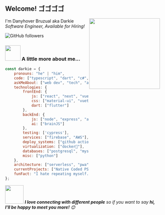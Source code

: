 <h2>Welcome! ゴゴゴゴ</h2>

<img align='right' src="https://i.imgur.com/G2sHHgp.png" width="230">
<p>I'm Danyhover Bruzual aka Darkie <br> 
<em>Software Engineer, Available for Hiring! <!--<a href="https://giving.agency/es/">Giving Agency</a> -->
</em>
</p>

<!-- ![Twitter Follow](https://img.shields.io/twitter/follow/misteranmol?label=Follow) -->
<!-- [![Linkedin: thaianebraga](https://img.shields.io/badge/-anmol-blue?style=flat-square&logo=Linkedin&logoColor=white&link=https://www.linkedin.com/in/anmol-p-singh/)](https://www.linkedin.com/in/anmol-p-singh/) -->
![GitHub followers](https://img.shields.io/github/followers/DarkChimu?label=Follow&style=social)
<!--![](https://visitor-badge.glitch.me/badge?page_id=DarkChimu.DarkChimu)-->
<!--![Waka Readme](https://github.com/DarkChimu/Darkchimu/workflows/Waka%20Readme/badge.svg) -->

### <img src="https://media.giphy.com/media/VgCDAzcKvsR6OM0uWg/giphy.gif" width="50"> A little more about me...  

```javascript
const darkie = {
    pronouns: "he" | "him",
    code: ["typescript", "dart", "c#", "python", "php"],
    askMeAbout: ["web dev", "tech", "app dev", "game dev", "machine learning"],
    technologies: {
        frontEnd: {
            js: ["react", "next", "vue", "nuxt", "react native", "ionic"],
            css: ["material-ui", "vuetify", "bootstrap", "bulma"],
            dart: ["flutter"]
        },
        backEnd: {
            js: ["node", "express", "adonis", "laravel", "strapi"],
            ai: ["brainJS"]
        },
        testing: ['cypress'],
        services: ["firebase", "AWS"],
        deploy_systems: ["github actions", "heroku", "firebase", "G-play console"],
        virtualization: ["docker🐳"],
        databases: ["postgresql", "mysql", "sqlite", "redis"],
        misc: ["python"]
    },
    architecture: ["serverless", "pwa", "spa", "clean"],
    currentProjects: ["Native Coded PSX Game", "Food Delivery App"],
    funFact: "I hate repeating myself. Muda (It's useless) - Giorno Giovanna"
};
```

<img src="https://media.giphy.com/media/LnQjpWaON8nhr21vNW/giphy.gif" width="60"> <em><b>I love connecting with different people</b> so if you want to say <b>hi, I'll be happy to meet you more!</b> 😊</em>
